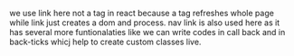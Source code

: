 we use link here not a tag in react because a tag refreshes whole page while link just creates a dom and process.
nav link is also used here as it has several more funtionalaties like we can write codes in call back and in back-ticks whicj help to create custom classes live.
